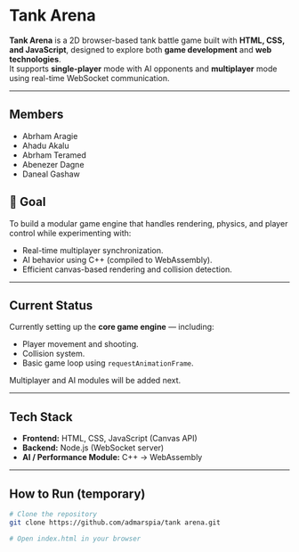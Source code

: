 # Tank Arena

**Tank Arena** is a 2D browser-based tank battle game built with **HTML, CSS, and JavaScript**, designed to explore both **game development** and **web technologies**.  
It supports **single-player** mode with AI opponents and **multiplayer** mode using real-time WebSocket communication.

---
##  Members
- Abrham Aragie
- Ahadu Akalu
- Abrham Teramed
- Abenezer Dagne
- Daneal Gashaw
  

## 🎯 Goal
To build a modular game engine that handles rendering, physics, and player control while experimenting with:
- Real-time multiplayer synchronization.
- AI behavior using C++ (compiled to WebAssembly).
- Efficient canvas-based rendering and collision detection.

---

## Current Status
Currently setting up the **core game engine** — including:
- Player movement and shooting.
- Collision system.
- Basic game loop using `requestAnimationFrame`.

Multiplayer and AI modules will be added next.

---

##  Tech Stack
- **Frontend:** HTML, CSS, JavaScript (Canvas API)
- **Backend:** Node.js (WebSocket server)
- **AI / Performance Module:** C++ → WebAssembly

---

## How to Run (temporary)
```bash
# Clone the repository
git clone https://github.com/admarspia/tank arena.git

# Open index.html in your browser
